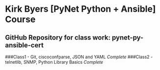 # Kirk Byers [PyNet Python + Ansible] Course

## GitHub Repository for class work: pynet-py-ansible-cert

###Class1 - Git, ciscoconfparse, JSON and YAML *Complete*
###Class2 - telnetlib, SNMP, Python Library Basics *Complete*